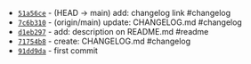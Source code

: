 * [`51a56ce`](https://github.com/dotdwebo/JS-learning-zone/commit/51a56ce) -  (HEAD -> main) add: changelog link #changelog 
* [`7c6b310`](https://github.com/dotdwebo/JS-learning-zone/commit/7c6b310) -  (origin/main) update: CHANGELOG.md #changelog 
* [`d1eb297`](https://github.com/dotdwebo/JS-learning-zone/commit/d1eb297) -  add: description on README.md #readme 
* [`71754b8`](https://github.com/dotdwebo/JS-learning-zone/commit/71754b8) -  create: CHANGELOG.md #changelog 
* [`91dd9da`](https://github.com/dotdwebo/JS-learning-zone/commit/91dd9da) -  first commit 

